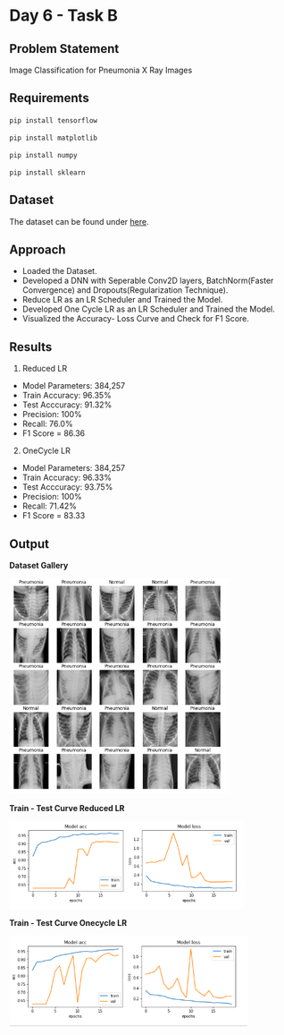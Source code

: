 # Day 6 - Task B

## Problem Statement

Image Classification for Pneumonia X Ray Images

## Requirements

`pip install tensorflow`

`pip install matplotlib`

`pip install numpy`

`pip install sklearn`

## Dataset

The dataset can be found under [here](https://www.kaggle.com/paultimothymooney/chest-xray-pneumonia).

## Approach

* Loaded the Dataset.
* Developed a DNN with Seperable Conv2D layers, BatchNorm(Faster Convergence) and Dropouts(Regularization Technique).
* Reduce LR as an LR Scheduler and Trained the Model.
* Developed One Cycle LR as an LR Scheduler and Trained the Model.
* Visualized the Accuracy- Loss Curve and Check for F1 Score.

## Results

1. Reduced LR

* Model Parameters: 384,257
* Train Accuracy: 96.35%
* Test Acccuracy: 91.32%
* Precision: 100%
* Recall: 76.0%
* F1 Score = 86.36

2. OneCycle LR
* Model Parameters: 384,257
* Train Accuracy: 96.33%
* Test Acccuracy: 93.75%
* Precision: 100%
* Recall: 71.42%
* F1 Score = 83.33


## Output

**Dataset Gallery**

![Input Image](Assets/input_gallery2.png)

**Train - Test Curve Reduced LR**

![Train_Test_Curve](Assets/train_test_curve_rlr.png)

**Train - Test Curve Onecycle LR**

![Train_Test_Curve](Assets/train_test_curve_oclr.png)
